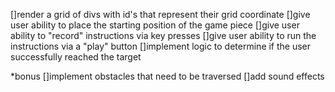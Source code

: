 []render a grid of divs with id's that represent their grid coordinate
[]give user ability to place the starting position of the game piece
[]give user ability to "record" instructions via key presses
[]give user ability to run the instructions via a "play" button
[]implement logic to determine if the user successfully reached the target

\*bonus
[]implement obstacles that need to be traversed
[]add sound effects
